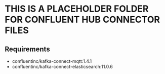 # THIS IS A PLACEHOLDER FOLDER FOR CONFLUENT HUB CONNECTOR FILES

## Requirements
* confluentinc/kafka-connect-mqtt:1.4.1
* confluentinc/kafka-connect-elasticsearch:11.0.6
